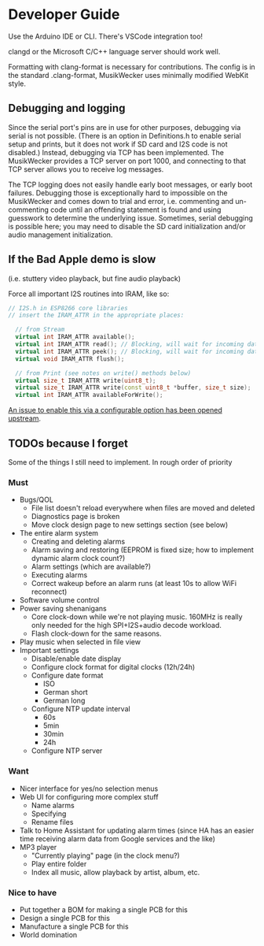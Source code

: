 # Developer Guide

Use the Arduino IDE or CLI. There's VSCode integration too!

clangd or the Microsoft C/C++ language server should work well.

Formatting with clang-format is necessary for contributions. The config is in the standard .clang-format, MusikWecker uses minimally modified WebKit style.

## Debugging and logging

Since the serial port's pins are in use for other purposes, debugging via serial is not possible. (There is an option in Definitions.h to enable serial setup and prints, but it does not work if SD card and I2S code is not disabled.) Instead, debugging via TCP has been implemented. The MusikWecker provides a TCP server on port 1000, and connecting to that TCP server allows you to receive log messages.

The TCP logging does not easily handle early boot messages, or early boot failures. Debugging those is exceptionally hard to impossible on the MusikWecker and comes down to trial and error, i.e. commenting and un-commenting code until an offending statement is found and using guesswork to determine the underlying issue. Sometimes, serial debugging is possible here; you may need to disable the SD card initialization and/or audio management initialization.

## If the Bad Apple demo is slow

(i.e. stuttery video playback, but fine audio playback)

Force all important I2S routines into IRAM, like so:

```cpp
// I2S.h in ESP8266 core libraries
// insert the IRAM_ATTR in the appropriate places:

  // from Stream
  virtual int IRAM_ATTR available();
  virtual int IRAM_ATTR read(); // Blocking, will wait for incoming data
  virtual int IRAM_ATTR peek(); // Blocking, will wait for incoming data   
  virtual void IRAM_ATTR flush();

  // from Print (see notes on write() methods below)
  virtual size_t IRAM_ATTR write(uint8_t);
  virtual size_t IRAM_ATTR write(const uint8_t *buffer, size_t size);
  virtual int IRAM_ATTR availableForWrite();

```

[An issue to enable this via a configurable option has been opened upstream](https://github.com/esp8266/Arduino/issues/9115).

## TODOs because I forget

Some of the things I still need to implement. In rough order of priority

### Must

- Bugs/QOL
	- File list doesn't reload everywhere when files are moved and deleted
	- Diagnostics page is broken
	- Move clock design page to new settings section (see below)
- The entire alarm system
	- Creating and deleting alarms
	- Alarm saving and restoring (EEPROM is fixed size; how to implement dynamic alarm clock count?)
	- Alarm settings (which are available?)
	- Executing alarms
	- Correct wakeup before an alarm runs (at least 10s to allow WiFi reconnect)
- Software volume control
- Power saving shenanigans
	- Core clock-down while we're not playing music. 160MHz is really only needed for the high SPI+I2S+audio decode workload.
	- Flash clock-down for the same reasons.
- Play music when selected in file view
- Important settings
	- Disable/enable date display
	- Configure clock format for digital clocks (12h/24h)
	- Configure date format
		- ISO
		- German short
		- German long
	- Configure NTP update interval
		- 60s
		- 5min
		- 30min
		- 24h
	- Configure NTP server

### Want

- Nicer interface for yes/no selection menus
- Web UI for configuring more complex stuff
	- Name alarms
	- Specifying 
	- Rename files
- Talk to Home Assistant for updating alarm times (since HA has an easier time receiving alarm data from Google services and the like)
- MP3 player
	- "Currently playing" page (in the clock menu?)
	- Play entire folder
	- Index all music, allow playback by artist, album, etc.

### Nice to have

- Put together a BOM for making a single PCB for this
- Design a single PCB for this
- Manufacture a single PCB for this
- World domination